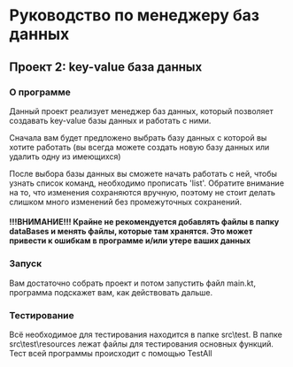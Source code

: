 # Руководство по менеджеру баз данных
## Проект 2: key-value база данных
### О программе
Данный проект реализует менеджер баз данных, который позволяет создавать key-value базы данных и работать с ними.

Сначала вам будет предложено выбрать базу данных с которой вы хотите работать (вы всегда можете создать новую базу данных
или удалить одну из имеющихся)

После выбора базы данных вы сможете начать работать с ней, чтобы узнать список команд, необходимо прописать 'list'. Обратите внимание на то,
что изменения сохраняются вручную, поэтому не стоит делать слишком много изменений без промежуточных сохранений.

#### !!!ВНИМАНИЕ!!! Крайне не рекомендуется добавлять файлы в папку dataBases и менять файлы, которые там хранятся. Это может привести к ошибкам в программе и/или утере ваших данных


### Запуск
Вам достаточно собрать проект и потом запустить файл main.kt, программа подскажет вам, как действовать дальше.

### Тестирование
Всё необходимое для тестирования находится в папке src\test. В папке src\test\resources лежат файлы для тестирования основных функций.
Тест всей программы происходит с помощью TestAll
